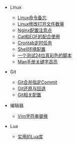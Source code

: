 - Linux
  - [Linux命令备忘](Linux/Linux命令备忘.md)
  - [Linux修改打开文件数量](Linux/Linux修改打开文件数量.md)
  - [Nginx配置注意点](Linux/Nginx配置注意点.md)
  - [Cat和EOF的配合使用](Linux/cat和EOF的配合使用.md)
  - [Crontab定时任务](Linux/crontab定时任务.md)
  - [Shell环境配置](Linux/shell环境配置.md)
  - [一个测试24位真彩色的脚本](Linux/一个测试24位真彩色的脚本.md)
  - [Man手册关键字高亮](Linux/Man手册关键字高亮.md)

- Git
  - [Git合并指定Commit](Git/Git合并指定commit.md)
  - [Git还原与回退](Git/Git还原与回退.md)
  - [Git相关配置](Git/Git相关配置.md)

- 编辑器
  - [Vim字符串替换](编辑器/Vim字符串替换.md)

- Lua
  - [实用的Lua库](Lua/实用的Lua库.md)
